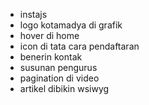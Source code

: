 - instajs
- logo kotamadya di grafik
- hover di home
- icon di tata cara pendaftaran
- benerin kontak
- susunan pengurus
- pagination di video
- artikel dibikin wsiwyg
